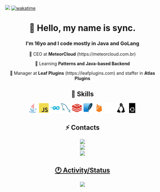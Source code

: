 ![](https://komarev.com/ghpvc/?username=syncwrld&color=dc143c)
[![wakatime](https://wakatime.com/badge/user/b89416d4-4776-4db8-b58f-0ee2770e1e2e.svg)](https://wakatime.com/@b89416d4-4776-4db8-b58f-0ee2770e1e2e)

<div>
<h1 align="center">👋 Hello, my name is sync.</h1>
<h3 align="center">I'm 16yo and I code mostly in Java and GoLang</h3>

<p align="center">📌 CEO at <strong>MeteorCloud</strong> (https://meteorcloud.com.br)</p>
<p align="center">🌱 Learning <strong>Patterns and Java-based Backend</strong></p>
<p align="center">👯 Manager at <strong>Leaf Plugins</strong> (https://leafplugins.com) and staffer in <strong>Atlas Plugins</strong></p>
</div>
<div align="center">
<h2>🚀 Skills</h2>
 <code><img height="32" src="https://raw.githubusercontent.com/devicons/devicon/master/icons/java/java-original.svg" alt="Java"/></code>
 <code><img height="32" src="https://raw.githubusercontent.com/devicons/devicon/master/icons/javascript/javascript-original.svg" alt="JavaScript"/></code>
 <code><img height="32" src="https://raw.githubusercontent.com/devicons/devicon/master/icons/go/go-original-wordmark.svg" alt="Go"/></code>
 <code><img height="32" src="https://raw.githubusercontent.com/devicons/devicon/master/icons/mysql/mysql-original.svg" alt="MySQL"/></code>
 <code><img height="32" src="https://raw.githubusercontent.com/devicons/devicon/master/icons/redis/redis-plain.svg" alt="Redis"/></code>
 <code><img height="32" src="https://raw.githubusercontent.com/devicons/devicon/master/icons/sqlite/sqlite-original.svg" alt="SQLite"/></code>
 <code><img height="32" src="https://raw.githubusercontent.com/devicons/devicon/master/icons/firebase/firebase-plain.svg" alt="Firebase"/></code>
 <code><img height="32" src="https://raw.githubusercontent.com/devicons/devicon/master/icons/discordjs/discordjs-plain.svg" alt="DiscordJS"/></code>
 <code><img height="32" src="https://raw.githubusercontent.com/devicons/devicon/master/icons/linux/linux-plain.svg" alt="Linux"/></code>
 <code><img height="32" src="https://raw.githubusercontent.com/devicons/devicon/master/icons/ubuntu/ubuntu-plain.svg" alt="Ubuntu"/></code>
</div>


<div align="center">
 <h2 align="center">⚡ Contacts</h2>
<div class="mail">
 <a href="mailto:devsynczinbr@gmail.com">
 <img src="https://img.shields.io/badge/Gmail-D14836?style=for-the-badge&logo=gmail&logoColor=white"/>
</div>
<div class="discord">
 <a href="https://discord.com/users/662402220784091146">
 <img src="https://img.shields.io/badge/Discord-282B30?style=for-the-badge&logo=discord&logoColor=white"/>
</div>
<div calss="instagram">
 <a href="https://instagram.com/iswwcc">
 <img src="https://img.shields.io/badge/Instagram-E4405F?style=for-the-badge&logo=instagram&logoColor=white"/>
</div>
 </div>
 
 <h2 align="center">🕐 Activity/Status</h2>

<div align="center">
  <a href="https://discord.com/users/662402220784091146"> 
  <img height="170em" src="https://lanyard.cnrad.dev/api/662402220784091146?idleMessage=:)"/>
</div>

